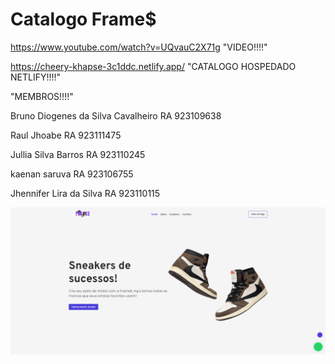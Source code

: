 # Catalogo Frame$
https://www.youtube.com/watch?v=UQvauC2X71g "VIDEO!!!!"

https://cheery-khapse-3c1ddc.netlify.app/  "CATALOGO HOSPEDADO NETLIFY!!!!"

"MEMBROS!!!!"

Bruno Diogenes da Silva Cavalheiro RA 923109638

Raul Jhoabe RA 923111475 

Jullia Silva Barros RA 923110245 

kaenan saruva RA 923106755 

Jhennifer Lira da Silva RA 923110115 



![imagem do projeto](./img/PHOTO.png "Inicio!!!!")
